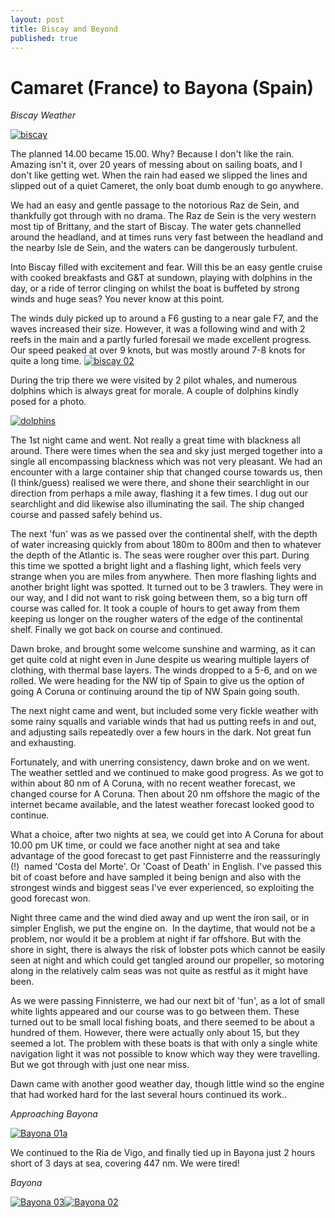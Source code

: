 ```yaml
---
layout: post
title: Biscay and Beyond
published: true
---
```


# Camaret (France) to Bayona (Spain)

*Biscay Weather*

[![biscay]({{site.baseurl}}/assets/biscay.jpg)](http://digicasts.org/whiteangel/2012/12/biscay-and-beyond/biscay/)

The planned 14.00 became 15.00. Why? Because I don't like the rain. Amazing isn't it, over 20 years of messing about on sailing boats, and I don't like getting wet. When the rain had eased we slipped the lines and slipped out of a quiet Cameret, the only boat dumb enough to go anywhere.

We had an easy and gentle passage to the notorious Raz de Sein, and thankfully got through with no drama. The Raz de Sein is the very western most tip of Brittany, and the start of Biscay. The water gets channelled around the headland, and at times runs very fast between the headland and the nearby Isle de Sein, and the waters can be dangerously turbulent.

Into Biscay filled with excitement and fear. Will this be an easy gentle cruise with cooked breakfasts and G&T at sundown, playing with dolphins in the day, or a ride of terror clinging on whilst the boat is buffeted by strong winds and huge seas? You never know at this point.

The winds duly picked up to around a F6 gusting to a near gale F7, and the waves increased their size. However, it was a following wind and with 2 reefs in the main and a partly furled foresail we made excellent progress. Our speed peaked at over 9 knots, but was mostly around 7-8 knots for quite a long time. [![biscay 02]({{site.baseurl}}/assets/biscay-02.jpg)](http://digicasts.org/whiteangel/2012/12/biscay-and-beyond/biscay-02/)

During the trip there we were visited by 2 pilot whales, and numerous dolphins which is always great for morale. A couple of dolphins kindly posed for a photo.

[![dolphins]({{site.baseurl}}/assets/dolphins.jpg)](http://digicasts.org/whiteangel/2012/12/biscay-and-beyond/dolphins/)

The 1st night came and went. Not really a great time with blackness all around. There were times when the sea and sky just merged together into a single all encompassing blackness which was not very pleasant. We had an encounter with a large container ship that changed course towards us, then (I think/guess) realised we were there, and shone their searchlight in our direction from perhaps a mile away, flashing it a few times. I dug out our searchlight and did likewise also illuminating the sail. The ship changed course and passed safely behind us.

The next 'fun' was as we passed over the continental shelf, with the depth of water increasing quickly from about 180m to 800m and then to whatever the depth of the Atlantic is. The seas were rougher over this part. During this time we spotted a bright light and a flashing light, which feels very strange when you are miles from anywhere. Then more flashing lights and another bright light was spotted. It turned out to be 3 trawlers. They were in our way, and I did not want to risk going between them, so a big turn off course was called for. It took a couple of hours to get away from them keeping us longer on the rougher waters of the edge of the continental shelf. Finally we got back on course and continued.

Dawn broke, and brought some welcome sunshine and warming, as it can get quite cold at night even in June despite us wearing multiple layers of clothing, with thermal base layers. The winds dropped to a 5-6, and on we rolled. We were heading for the NW tip of Spain to give us the option of going A Coruna or continuing around the tip of NW Spain going south.

The next night came and went, but included some very fickle weather with some rainy squalls and variable winds that had us putting reefs in and out, and adjusting sails repeatedly over a few hours in the dark. Not great fun and exhausting.

Fortunately, and with unerring consistency, dawn broke and on we went. The weather settled and we continued to make good progress. As we got to within about 80 nm of A Coruna, with no recent weather forecast, we changed course for A Coruna. Then about 20 nm offshore the magic of the internet became available, and the latest weather forecast looked good to continue.

What a choice, after two nights at sea, we could get into A Coruna for about 10.00 pm UK time, or could we face another night at sea and take advantage of the good forecast to get past Finnisterre and the reassuringly (!)  named 'Costa del Morte'. Or 'Coast of Death' in English. I've passed this bit of coast before and have sampled it being benign and also with the strongest winds and biggest seas I've ever experienced, so exploiting the good forecast won.

Night three came and the wind died away and up went the iron sail, or in simpler English, we put the engine on.  In the daytime, that would not be a problem, nor would it be a problem at night if far offshore. But with the shore in sight, there is always the risk of lobster pots which cannot be easily seen at night and which could get tangled around our propeller, so motoring along in the relatively calm seas was not quite as restful as it might have been.

As we were passing Finnisterre, we had our next bit of 'fun', as a lot of small white lights appeared and our course was to go between them. These turned out to be small local fishing boats, and there seemed to be about a hundred of them. However, there were actually only about 15, but they seemed a lot. The problem with these boats is that with only a single white navigation light it was not possible to know which way they were travelling. But we got through with just one near miss.

Dawn came with another good weather day, though little wind so the engine that had worked hard for the last several hours continued its work..

*Approaching Bayona*

[![Bayona 01a]({{site.baseurl}}/assets/Bayona-01a.jpg)](http://digicasts.org/whiteangel/2011/06/biscay-and-beyond/bayona-01a/)

We continued to the Ria de Vigo, and finally tied up in Bayona just 2 hours short of 3 days at sea, covering 447 nm. We were tired!

*Bayona*

[![Bayona 03]({{site.baseurl}}/assets/Bayona-03.jpg)](http://digicasts.org/whiteangel/2011/06/biscay-and-beyond/bayona-03/)[![Bayona 02]({{site.baseurl}}/assets/Bayona-02.jpg)](http://digicasts.org/whiteangel/2011/06/biscay-and-beyond/bayona-02/)

 
